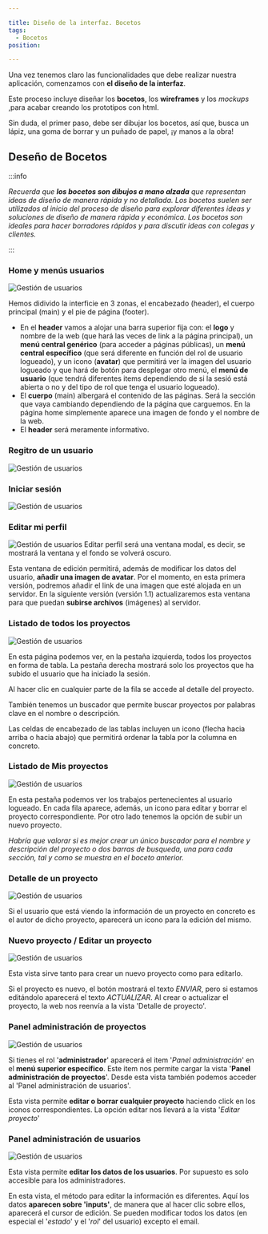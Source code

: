 ```yaml
---

title: Diseño de la interfaz. Bocetos
tags:
  - Bocetos
position: 

---
```


Una vez tenemos claro las funcionalidades que debe realizar nuestra aplicación, comenzamos con **el diseño de la interfaz**.

Este proceso incluye diseñar los **bocetos**, los **wireframes** y los *mockups* ,para acabar creando los prototipos con html.

Sin duda, el primer paso, debe ser dibujar los bocetos, así que, busca un lápiz, una goma de borrar y un puñado de papel, ¡y manos a la obra!

## Deseño de Bocetos
:::info

*Recuerda que **los bocetos son dibujos a mano alzada** que representan ideas de diseño de manera rápida y no detallada. Los bocetos suelen ser utilizados al inicio del proceso de diseño para explorar diferentes ideas y soluciones de diseño de manera rápida y económica. Los bocetos son ideales para hacer borradores rápidos y para discutir ideas con colegas y clientes.* 

:::

### Home y menús usuarios
![Gestión de usuarios](../../static/imagenes/v1/bocetos/1684861508218.jpg)

Hemos didivido la interficie en 3 zonas, el encabezado (header), el cuerpo principal (main) y el pie de página (footer).
- En el **header** vamos a alojar una barra superior fija con: el **logo** y nombre de la web (que hará las veces de link a la página principal), un **menú central genérico** (para acceder a páginas públicas), un **menú central específico** (que será diferente en función del rol de usuario logueado), y un icono (**avatar**) que permitirá ver la imagen del usuario logueado y que hará de botón para desplegar otro menú, el **menú de usuario** (que tendrá diferentes items dependiendo de si la sesió está abierta o no y del tipo de rol que tenga el usuario logueado).
- El **cuerpo** (main) albergará el contenido de las páginas. Será la sección que vaya cambiando dependiendo de la página que carguemos. En la página home simplemente aparece una imagen de fondo y el nombre de la web.
- El **header** será meramente informativo. 
### Regitro de un usuario
![Gestión de usuarios](../../static/imagenes/v1/bocetos/1684861508212.jpg)

### Iniciar sesión
![Gestión de usuarios](../../static/imagenes/v1/bocetos/1684861508205.jpg)

### Editar mi perfil
![Gestión de usuarios](../../static/imagenes/v1/bocetos/1684861508198.jpg)
Editar perfil será una ventana modal, es decir, se mostrará la ventana y el fondo se volverá oscuro. 

Esta ventana de edición permitirá, además de modificar los datos del usuario, **añadir una imagen de avatar**. Por el momento, en esta primera versión, podremos añadir el link de una imagen que esté alojada en un servidor. En la siguiente versión (versión 1.1) actualizaremos esta ventana para que puedan **subirse archivos** (imágenes) al servidor.
### Listado de todos los proyectos
![Gestión de usuarios](../../static/imagenes/v1/bocetos/1684861508192.jpg)

En esta página podemos ver, en la pestaña izquierda, todos los proyectos en forma de tabla. La pestaña derecha mostrará solo los proyectos que ha subido el usuario que ha iniciado la sesión.

Al hacer clic en cualquier parte de la fila se accede al detalle del proyecto.

También tenemos un buscador que permite buscar proyectos por palabras clave en el nombre o descripción.

Las celdas de encabezado de las tablas incluyen un icono (flecha hacia arriba o hacia abajo) que permitirá ordenar la tabla por la columna en concreto.

### Listado de Mis proyectos
![Gestión de usuarios](../../static/imagenes/v1/bocetos/1684861508186.jpg)

En esta pestaña podemos ver los trabajos pertenecientes al usuario logueado. En cada fila aparece, además, un icono para editar y borrar el proyecto correspondiente.
Por otro lado tenemos la opción de subir un nuevo proyecto.
  
  *Habría que valorar si es mejor crear un único buscador para el nombre y descripción del proyecto o dos barras de busqueda, una para cada sección, tal y como se muestra en el boceto anterior.*

### Detalle de un proyecto
![Gestión de usuarios](../../static/imagenes/v1/bocetos/1684861508178.jpg)

Si el usuario que está viendo la información de un proyecto en concreto es el autor de dicho proyecto, aparecerá un icono para la edición del mismo.
### Nuevo proyecto / Editar un proyecto
![Gestión de usuarios](../../static/imagenes/v1/bocetos/1684861508170.jpg)

Esta vista sirve tanto para crear un nuevo proyecto como para editarlo. 

Si el proyecto es nuevo, el botón mostrará el texto *ENVIAR*, pero si estamos editándolo aparecerá el texto *ACTUALIZAR*. Al crear o actualizar el proyecto, la web nos reenvía a la vista 'Detalle de proyecto'.
### Panel administración de proyectos
![Gestión de usuarios](../../static/imagenes/v1/bocetos/1684861508161.jpg)

Si tienes el rol '**administrador**' aparecerá el item '*Panel administración*' en el **menú superior específico**. Este item nos permite cargar la vista '**Panel administración de proyectos**'. Desde esta vista también podemos acceder al 'Panel administración de usuarios'.

Esta vista permite **editar o borrar cualquier proyecto** haciendo click en los iconos correspondientes. La opción editar nos llevará a la vista '*Editar proyecto*'
### Panel administración de usuarios
![Gestión de usuarios](../../static/imagenes/v1/bocetos/1684861508152.jpg)

Esta vista permite **editar los datos de los usuarios**. Por supuesto es solo accesible para los administradores.

En esta vista, el método para editar la información es diferentes. Aquí los datos **aparecen sobre 'inputs'**, de manera que al hacer clic sobre ellos, aparecerá el cursor de edición. Se pueden modificar todos los datos (en especial el '*estado*' y el '*rol*' del usuario) excepto el email.

